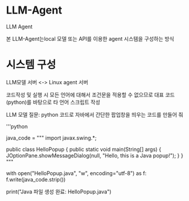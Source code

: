 # LLM-Agent
LLM Agent

본 LLM-Agent는local 모델 또는 API를 이용한 agent 시스템을 구성하는 방식

# 시스템 구성 
LLM모델 서버 <-> Linux agent 서버

코드작성 및 실행 시 모든 언어에 대해서 조건문을 적용할 수 없으므로
대표 코드(python)를 바탕으로 타 언어 스크립트 작성

LLM 모델 질문: python 코드로 자바에서 간단한 팝업창을 띄우는 코드를 만들어 줘


'''python 

java_code = """
import javax.swing.*;

public class HelloPopup {
    public static void main(String[] args) {
        JOptionPane.showMessageDialog(null, "Hello, this is a Java popup!");
    }
}
"""

with open("HelloPopup.java", "w", encoding="utf-8") as f:
    f.write(java_code.strip())

print("Java 파일 생성 완료: HelloPopup.java")
